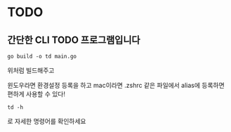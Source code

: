 # TODO

## 간단한 CLI TODO 프로그램입니다

```shell
go build -o td main.go
```
위처럼 빌드해주고 

윈도우라면 환경설정 등록을 하고 mac이라면 .zshrc 같은 파일에서 alias에 등록하면 편하게 사용할 수 있다!


```shell
td -h
```
로 자세한 명령어를 확인하세요